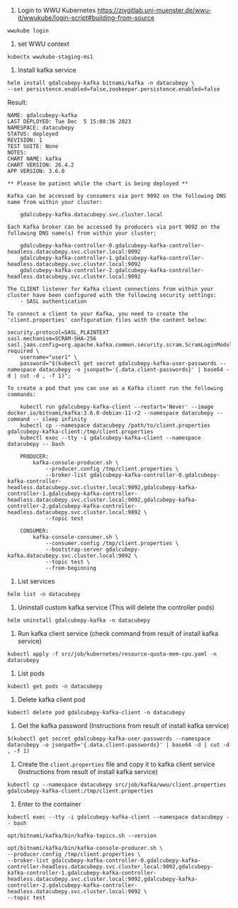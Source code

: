 1. Login to WWU Kubernetes https://zivgitlab.uni-muenster.de/wwu-it/wwukube/login-script#building-from-source
```shell
wwukube login
```

1. set WWU context
```shell
kubectx wwukube-staging-ms1
```

1. Install kafka service
```shell
helm install gdalcubepy-kafka bitnami/kafka -n datacubepy \
--set persistence.enabled=false,zookeeper.persistence.enabled=false
```

Result:
```
NAME: gdalcubepy-kafka
LAST DEPLOYED: Tue Dec  5 15:08:36 2023
NAMESPACE: datacubepy
STATUS: deployed
REVISION: 1
TEST SUITE: None
NOTES:
CHART NAME: kafka
CHART VERSION: 26.4.2
APP VERSION: 3.6.0

** Please be patient while the chart is being deployed **

Kafka can be accessed by consumers via port 9092 on the following DNS name from within your cluster:

    gdalcubepy-kafka.datacubepy.svc.cluster.local

Each Kafka broker can be accessed by producers via port 9092 on the following DNS name(s) from within your cluster:

    gdalcubepy-kafka-controller-0.gdalcubepy-kafka-controller-headless.datacubepy.svc.cluster.local:9092
    gdalcubepy-kafka-controller-1.gdalcubepy-kafka-controller-headless.datacubepy.svc.cluster.local:9092
    gdalcubepy-kafka-controller-2.gdalcubepy-kafka-controller-headless.datacubepy.svc.cluster.local:9092

The CLIENT listener for Kafka client connections from within your cluster have been configured with the following security settings:
    - SASL authentication

To connect a client to your Kafka, you need to create the 'client.properties' configuration files with the content below:

security.protocol=SASL_PLAINTEXT
sasl.mechanism=SCRAM-SHA-256
sasl.jaas.config=org.apache.kafka.common.security.scram.ScramLoginModule required \
    username="user1" \
    password="$(kubectl get secret gdalcubepy-kafka-user-passwords --namespace datacubepy -o jsonpath='{.data.client-passwords}' | base64 -d | cut -d , -f 1)";

To create a pod that you can use as a Kafka client run the following commands:

    kubectl run gdalcubepy-kafka-client --restart='Never' --image docker.io/bitnami/kafka:3.6.0-debian-11-r2 --namespace datacubepy --command -- sleep infinity
    kubectl cp --namespace datacubepy /path/to/client.properties gdalcubepy-kafka-client:/tmp/client.properties
    kubectl exec --tty -i gdalcubepy-kafka-client --namespace datacubepy -- bash

    PRODUCER:
        kafka-console-producer.sh \
            --producer.config /tmp/client.properties \
            --broker-list gdalcubepy-kafka-controller-0.gdalcubepy-kafka-controller-headless.datacubepy.svc.cluster.local:9092,gdalcubepy-kafka-controller-1.gdalcubepy-kafka-controller-headless.datacubepy.svc.cluster.local:9092,gdalcubepy-kafka-controller-2.gdalcubepy-kafka-controller-headless.datacubepy.svc.cluster.local:9092 \
            --topic test

    CONSUMER:
        kafka-console-consumer.sh \
            --consumer.config /tmp/client.properties \
            --bootstrap-server gdalcubepy-kafka.datacubepy.svc.cluster.local:9092 \
            --topic test \
            --from-beginning
```

1. List services
```shell
helm list -n datacubepy
```

1. Uninstall custom kafka service (This will delete the controller pods)
```shell
helm uninstall gdalcubepy-kafka -n datacubepy
```

1. Run kafka client service (check command from result of install kafka service)
```shell
kubectl apply -f src/job/kubernetes/resource-quota-mem-cpu.yaml -n datacubepy
```

1. List pods
```shell
kubectl get pods -n datacubepy
```

1. Delete kafka client pod
```shell
kubectl delete pod gdalcubepy-kafka-client -n datacubepy
```

1. Get the kafka password (Instructions from result of install kafka service)
```shell
$(kubectl get secret gdalcubepy-kafka-user-passwords --namespace datacubepy -o jsonpath='{.data.client-passwords}' | base64 -d | cut -d , -f 1)
```

1. Create the `client.properties` file and copy it to kafka client service (Instructions from result of install kafka service)
```shell
kubectl cp --namespace datacubepy src/job/kafka/wwu/client.properties gdalcubepy-kafka-client:/tmp/client.properties
```

1. Enter to the container
```shell
kubectl exec --tty -i gdalcubepy-kafka-client --namespace datacubepy -- bash
```
```shell
opt/bitnami/kafka/bin/kafka-topics.sh --version
```
```shell
opt/bitnami/kafka/bin/kafka-console-producer.sh \
--producer.config /tmp/client.properties \
--broker-list gdalcubepy-kafka-controller-0.gdalcubepy-kafka-controller-headless.datacubepy.svc.cluster.local:9092,gdalcubepy-kafka-controller-1.gdalcubepy-kafka-controller-headless.datacubepy.svc.cluster.local:9092,gdalcubepy-kafka-controller-2.gdalcubepy-kafka-controller-headless.datacubepy.svc.cluster.local:9092 \
--topic test
```

